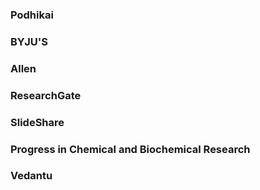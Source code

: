 ### Podhikai
### BYJU'S
### Allen
### ResearchGate
### SlideShare
### Progress in Chemical and Biochemical Research
### Vedantu 







